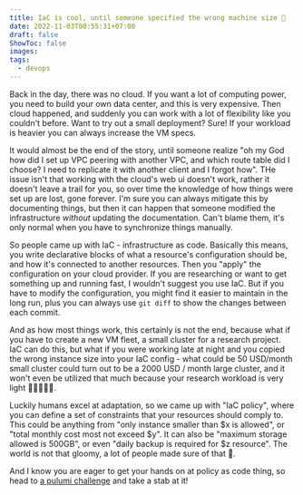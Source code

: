 ```yaml
---
title: IaC is cool, until someone specified the wrong machine size 💸
date: 2022-11-03T00:55:31+07:00
draft: false
ShowToc: false
images:
tags:
  - devops
---
```


Back in the day, there was no cloud. If you want a lot of computing power, you need to build your own data center, and this is very expensive. Then cloud happened, and suddenly you can work with a lot of flexibility like you couldn't before. Want to try out a small deployment? Sure! If your workload is heavier you can always increase the VM specs.

It would almost be the end of the story, until someone realize "oh my God how did I set up VPC peering with another VPC, and which route table did I choose? I need to replicate it with another client and I forgot how". THe issue isn't that working with the cloud's web ui doesn't work, rather it doesn't leave a trail for you, so over time the knowledge of how things were set up are lost, gone forever. I'm sure you can always mitigate this by documenting things, but then it can happen that someone modified the infrastructure _without_ updating the documentation. Can't blame them, it's only normal when you have to synchronize things manually.

So people came up with IaC - infrastructure as code. Basically this means, you write declarative blocks of what a resource's configuration should be, and how it's connected to another resources. Then you "apply" the configuration on your cloud provider. If you are researching or want to get something up and running fast, I wouldn't suggest you use IaC. But if you have to modify the configuration, you might find it easier to maintain in the long run, plus you can always use `git diff` to show the changes between each commit.

And as how most things work, this certainly is not the end, because what if you have to create a new VM fleet, a small cluster for a research project. IaC can do this, but what if you were working late at night and you copied the wrong instance size into your IaC config - what could be 50 USD/month small cluster could turn out to be a 2000 USD / month large cluster, and it won't even be utilized that much because your research workload is very light 💸💸💸💸💸.

Luckily humans excel at adaptation, so we came up with "IaC policy", where you can define a set of constraints that your resources should comply to. This could be anything from "only instance smaller than $x is allowed", or "total monthly cost most not exceed $y". It can also be "maximum storage allowed is 500GB", or even "daily backup is required for $z resource". The world is not that gloomy, a lot of people made sure of that 🚀.

And I know you are eager to get your hands on at policy as code thing, so head to [a pulumi challenge](https://www.pulumi.com/challenge/one-quickstart/) and take a stab at it!
